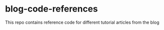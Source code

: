 # blog-code-references
This repo contains reference code for different tutorial articles from the blog
